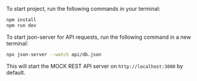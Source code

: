 To start project, run the following commands in your terminal:

```bash
npm install
npm run dev
```


To start json-server for API requests, run the following command in a new terminal:

```bash
npx json-server --watch api/db.json
```
This will start the MOCK REST API server on `http://localhost:3000` by default.